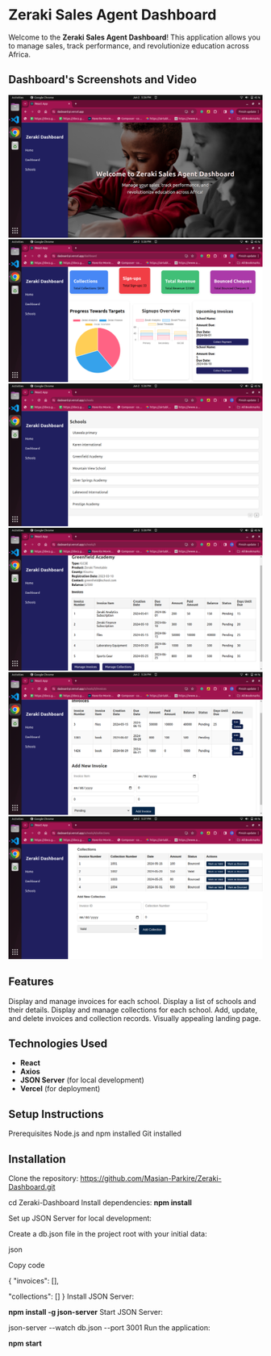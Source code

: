 

# Zeraki Sales Agent Dashboard

Welcome to the **Zeraki Sales Agent Dashboard**! This application allows you to manage sales, track performance, and revolutionize education across Africa.

## Dashboard's Screenshots and Video 
![Dashboard Screenshot](src/assets/screen6.png)
![Dashboard Screenshot](src/assets/screen5.png)
![Dashboard Screenshot](src/assets/screen4.png)
![Dashboard Screenshot](src/assets/screen3.png)
![Dashboard Screenshot](src/assets/screen2.png)
![Dashboard Screenshot](src/assets/screen1.png)



## Features
Display and manage invoices for each school.
Display a list of schools and their details.
Display and manage collections for each school.
Add, update, and delete invoices and collection records.
Visually appealing landing page.

## Technologies Used
- **React**
- **Axios**
- **JSON Server** (for local development)
- **Vercel** (for deployment)

## Setup Instructions
Prerequisites
Node.js and npm installed
Git installed

## Installation

Clone the repository:
https://github.com/Masian-Parkire/Zeraki-Dashboard.git

cd Zeraki-Dashboard
Install dependencies:
**npm install**

Set up JSON Server for local development:

Create a db.json file in the project root with your initial data:

json

Copy code

{
  "invoices": [],
  
  "collections": []
}
Install JSON Server:

**npm install -g json-server**
Start JSON Server:


json-server --watch db.json --port 3001
Run the application:


**npm start**


